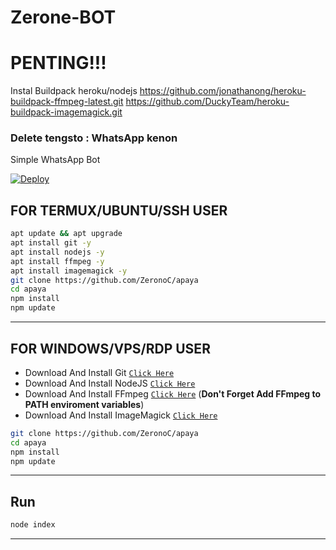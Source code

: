 # Zerone-BOT

# PENTING!!!
Instal Buildpack
heroku/nodejs
https://github.com/jonathanong/heroku-buildpack-ffmpeg-latest.git
https://github.com/DuckyTeam/heroku-buildpack-imagemagick.git
### Delete tengsto : WhatsApp kenon

Simple WhatsApp Bot

[![Deploy](https://www.herokucdn.com/deploy/button.svg)](https://heroku.com/deploy?template=https://github.com/ZeronoC/apaya)
## FOR TERMUX/UBUNTU/SSH USER

```bash
apt update && apt upgrade
apt install git -y
apt install nodejs -y
apt install ffmpeg -y
apt install imagemagick -y
git clone https://github.com/ZeronoC/apaya
cd apaya
npm install
npm update
```

---------

## FOR WINDOWS/VPS/RDP USER

* Download And Install Git [`Click Here`](https://git-scm.com/downloads)
* Download And Install NodeJS [`Click Here`](https://nodejs.org/en/download)
* Download And Install FFmpeg [`Click Here`](https://ffmpeg.org/download.html) (**Don't Forget Add FFmpeg to PATH enviroment variables**)
* Download And Install ImageMagick [`Click Here`](https://imagemagick.org/script/download.php)

```bash
git clone https://github.com/ZeronoC/apaya
cd apaya
npm install
npm update
```

---------

## Run

```bash
node index
```

---------
